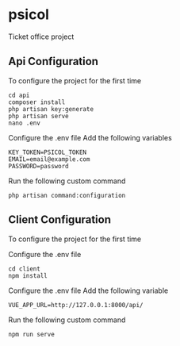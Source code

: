 # psicol
Ticket office project

## Api Configuration

To configure the project for the first time

```
cd api
composer install
php artisan key:generate
php artisan serve
nano .env
```
Configure the .env file
Add the following variables
```
KEY_TOKEN=PSICOL_TOKEN
EMAIL=email@example.com
PASSWORD=password
```
Run the following custom command
```
php artisan command:configuration
```

## Client Configuration

To configure the project for the first time

Configure the .env file

```
cd client
npm install
```

Configure the .env file
Add the following variable

```
VUE_APP_URL=http://127.0.0.1:8000/api/
```
Run the following custom command
```
npm run serve
```
